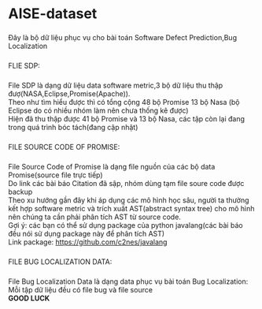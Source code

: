 # AISE-dataset
###
Đây là bộ dữ liệu phục vụ cho bài toán Software Defect Prediction,Bug Localization
###
FLIE SDP:  
###
File SDP là dạng dữ liệu data software metric,3 bộ dữ liệu thu thập đượ(NASA,Eclipse,Promise(Apache)).  
Theo như tìm hiểu được thì có tổng cộng 48 bộ Promise 13 bộ Nasa (bộ Eclipse do có nhiều nhóm làm nên chưa thống kê được)  
Hiện đã thu thập được 41 bộ Promise và 13 bộ Nasa, các tập còn lại đang trong quá trình bóc tách(đang cập nhật)  
###
FILE SOURCE CODE OF PROMISE:  
###
File Source Code of Promise là dạng file nguồn của các bộ data Promise(source file trực tiếp)  
Do link các bài báo Citation đã sập, nhóm dùng tạm file soure code được backup  
Theo xu hướng gần đây khi áp dụng các mô hình học sâu, người ta thường kết hợp software metric và trích xuất AST(abstract syntax tree) cho mô hình nên chúng ta cần phải phân tích AST từ source code.  
Gợi ý: các bạn có thể sử dụng package của python javalang(các bài báo đều nói sử dụng package này để phân tích AST)  
Link package: https://github.com/c2nes/javalang 
###
FILE BUG LOCALIZATION DATA:  
###
File Bug Localization Data là dạng data phục vụ bài toán Bug Localization:  
Mỗi tập dữ liệu đều có file bug và file source  
**GOOD LUCK**
